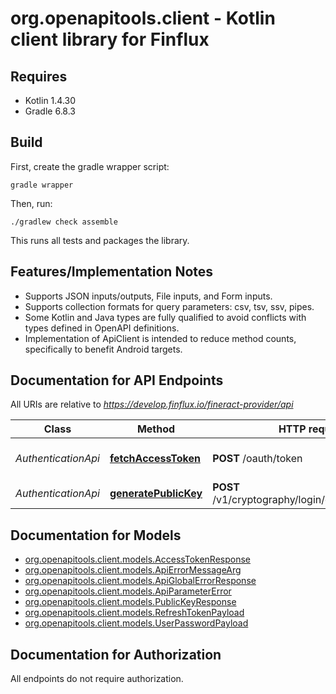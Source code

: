 # org.openapitools.client - Kotlin client library for Finflux

## Requires

* Kotlin 1.4.30
* Gradle 6.8.3

## Build

First, create the gradle wrapper script:

```
gradle wrapper
```

Then, run:

```
./gradlew check assemble
```

This runs all tests and packages the library.

## Features/Implementation Notes

* Supports JSON inputs/outputs, File inputs, and Form inputs.
* Supports collection formats for query parameters: csv, tsv, ssv, pipes.
* Some Kotlin and Java types are fully qualified to avoid conflicts with types defined in OpenAPI definitions.
* Implementation of ApiClient is intended to reduce method counts, specifically to benefit Android targets.

<a name="documentation-for-api-endpoints"></a>
## Documentation for API Endpoints

All URIs are relative to *https://develop.finflux.io/fineract-provider/api*

Class | Method | HTTP request | Description
------------ | ------------- | ------------- | -------------
*AuthenticationApi* | [**fetchAccessToken**](docs/AuthenticationApi.md#fetchaccesstoken) | **POST** /oauth/token | Fetch Access Token
*AuthenticationApi* | [**generatePublicKey**](docs/AuthenticationApi.md#generatepublickey) | **POST** /v1/cryptography/login/generatepublickey | Generate Public Key


<a name="documentation-for-models"></a>
## Documentation for Models

 - [org.openapitools.client.models.AccessTokenResponse](docs/AccessTokenResponse.md)
 - [org.openapitools.client.models.ApiErrorMessageArg](docs/ApiErrorMessageArg.md)
 - [org.openapitools.client.models.ApiGlobalErrorResponse](docs/ApiGlobalErrorResponse.md)
 - [org.openapitools.client.models.ApiParameterError](docs/ApiParameterError.md)
 - [org.openapitools.client.models.PublicKeyResponse](docs/PublicKeyResponse.md)
 - [org.openapitools.client.models.RefreshTokenPayload](docs/RefreshTokenPayload.md)
 - [org.openapitools.client.models.UserPasswordPayload](docs/UserPasswordPayload.md)


<a name="documentation-for-authorization"></a>
## Documentation for Authorization

All endpoints do not require authorization.

